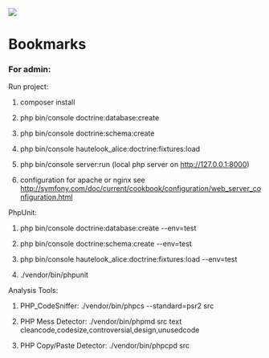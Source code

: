 <a href="https://travis-ci.org/panayotovyura/bookmarks"><img src="https://travis-ci.org/panayotovyura/bookmarks.svg"></a>

# Bookmarks

### For admin:

Run project:

1. composer install

2. php bin/console doctrine:database:create

3. php bin/console doctrine:schema:create

4. php bin/console hautelook_alice:doctrine:fixtures:load

5. php bin/console server:run (local php server on http://127.0.0.1:8000)

6. configuration for apache or nginx see http://symfony.com/doc/current/cookbook/configuration/web_server_configuration.html

PhpUnit:

1. php bin/console doctrine:database:create --env=test

2. php bin/console doctrine:schema:create --env=test

3. php bin/console hautelook_alice:doctrine:fixtures:load --env=test

4. ./vendor/bin/phpunit

Analysis Tools:

1. PHP_CodeSniffer: ./vendor/bin/phpcs --standard=psr2 src

2. PHP Mess Detector: ./vendor/bin/phpmd src text cleancode,codesize,controversial,design,unusedcode

3. PHP Copy/Paste Detector: ./vendor/bin/phpcpd src
